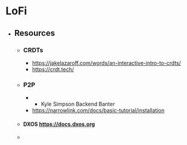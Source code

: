 # LoFi
- ## Resources
	- ### CRDTs
		- https://jakelazaroff.com/words/an-interactive-intro-to-crdts/
		- https://crdt.tech/
	- ### P2P
		- * Kyle Simpson Backend Banter
		- https://narrowlink.com/docs/basic-tutorial/installation
	- #### DXOS https://docs.dxos.org
	-